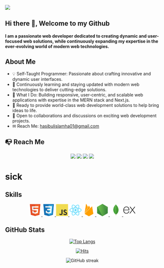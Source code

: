 

![](https://i.ibb.co.com/JjtQ75pj/1.png)
## Hi there 👋, Welcome to my Github




#### I am a passionate web developer dedicated to creating dynamic and user-focused web solutions, while continuously expanding my expertise in the ever-evolving world of modern web technologies.

## About Me
- 💡 Self-Taught Programmer: Passionate about crafting innovative and dynamic user interfaces.
- 🌱 Continuously learning and staying updated with modern web technologies to deliver cutting-edge solutions.
- 🔭 What I Do: Building responsive, user-centric, and scalable web applications with expertise in the MERN stack and Next.js.
- 🚀 Ready to provide world-class web development solutions to help bring ideas to life.
- 💬 Open to collaborations and discussions on exciting web development projects.
- ✉ Reach Me: hasibulislamha01@gmail.com


## 📭 Reach Me
<p align="center">
  <a href="https://www.linkedin.com/in/hasibul-islam35/"><img src="https://img.icons8.com/fluency/48/000000/linkedin.png"/></a>
  <a href="mailto:hasibul.dev100@gmail.com"><img src="https://img.icons8.com/fluency/48/000000/gmail.png"/></a>
  <a href="https://hasibul-portfolio-dac39.web.app/"><img src="https://img.icons8.com/fluency/48/000000/domain.png"/></a>
  <a href="https://www.facebook.com/profile.php?id=100024664308783"><img src="https://img.icons8.com/fluency/48/000000/facebook.png"/></a>
</p>

# sick

 ## Skills

<p align="center">
  <a href="https://developer.mozilla.org/en-US/docs/Web/HTML" target="_blank" rel="noreferrer">
    <img src="https://raw.githubusercontent.com/devicons/devicon/master/icons/html5/html5-original.svg" alt="HTML5" width="40" height="40"/>
  </a>
  <a href="https://developer.mozilla.org/en-US/docs/Web/CSS" target="_blank" rel="noreferrer">
    <img src="https://raw.githubusercontent.com/devicons/devicon/master/icons/css3/css3-original.svg" alt="CSS3" width="40" height="40"/>
  </a>
  <a href="https://developer.mozilla.org/en-US/docs/Web/JavaScript" target="_blank" rel="noreferrer">
    <img src="https://raw.githubusercontent.com/devicons/devicon/master/icons/javascript/javascript-original.svg" alt="JavaScript" width="40" height="40"/>
  </a>
  <a href="https://reactjs.org/" target="_blank" rel="noreferrer">
    <img src="https://raw.githubusercontent.com/devicons/devicon/master/icons/react/react-original.svg" alt="React" width="40" height="40"/>
  </a>
  <a href="https://firebase.google.com/" target="_blank" rel="noreferrer">
    <img src="https://raw.githubusercontent.com/devicons/devicon/master/icons/firebase/firebase-plain.svg" alt="Firebase" width="40" height="40"/>
  </a>
  <a href="https://nodejs.org" target="_blank" rel="noreferrer">
    <img src="https://raw.githubusercontent.com/devicons/devicon/master/icons/nodejs/nodejs-original.svg" alt="Node.js" width="40" height="40"/>
  </a>
  <a href="https://www.mongodb.com/" target="_blank" rel="noreferrer">
    <img src="https://raw.githubusercontent.com/devicons/devicon/master/icons/mongodb/mongodb-original.svg" alt="MongoDB" width="40" height="40"/>
  </a>
  <a href="https://expressjs.com/" target="_blank" rel="noreferrer">
    <img src="https://raw.githubusercontent.com/devicons/devicon/master/icons/express/express-original.svg" alt="Express.js" width="40" height="40"/>
  </a>
</p>


## GitHub Stats

<p align="center">
  <a href="https://github.com/anuraghazra/github-readme-stats">
    <img src="https://github-readme-stats.vercel.app/api/top-langs/?username=hasibulislamha01" alt="Top Langs">
  </a>
</p>

<p align="center">
  <a href="https://hits.sh/github.com/hasibulislamha01/"><img alt="Hits" src="https://hits.sh/github.com/hasibulislamha01.svg?style=for-the-badge&label=visitors&color=61DBFB&labelColor=0f172a"/></a>  
  </a>
</p>


<p align="center">
<!--   <img src="https://github-readme-stats.vercel.app/api?username=hasibulislamha01&show_icons=true&count_private=true" alt="GitHub stats"> -->
</p>

<p align="center">
  <img src="https://streak-stats.demolab.com/?user=hasibulislamha01" alt="GitHub streak">
</p>

